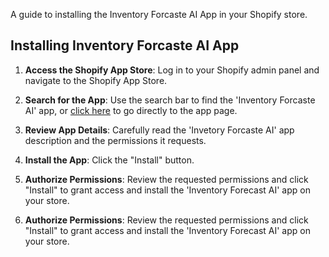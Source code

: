 A guide to installing the Inventory Forcaste AI App in your Shopify store.

## Installing Inventory Forcaste AI App

1. **Access the Shopify App Store**: Log in to your Shopify admin panel and navigate to the Shopify App Store. 

2. **Search for the App**: Use the search bar to find the 'Inventory Forcaste AI' app, or [click here](https://apps.shopify.com/quick-order-b2b-and-wholesale) to go directly to the app page.
<!-- ![Getting_Started](/bigcommerce/images/GS1.png) -->

3. **Review App Details**: Carefully read the 'Invetory Forcaste AI' app description and the permissions it requests.
<!-- ![Getting_Started](/bigcommerce/images/read_permission.png) -->

4. **Install the App**: Click the "Install" button.
<!-- ![Getting_Started](/bigcommerce/images/Install_.png) -->

5. **Authorize Permissions**: Review the requested permissions and click "Install" to grant access and install the 'Inventory Forecast AI' app on your store.

5. **Authorize Permissions**: Review the requested permissions and click "Install" to grant access and install the 'Inventory Forecast AI' app on your store.
<!-- ![Getting_Started](/bigcommerce/images/installed.png) -->
